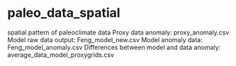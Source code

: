 # paleo_data_spatial
spatial pattern of paleoclimate data
Proxy data anomaly: proxy_anomaly.csv
Model raw data output: Feng_model_new.csv
Model anomaly data: Feng_model_anomaly.csv
Differences between model and data anomaly: average_data_model_proxygrids.csv
